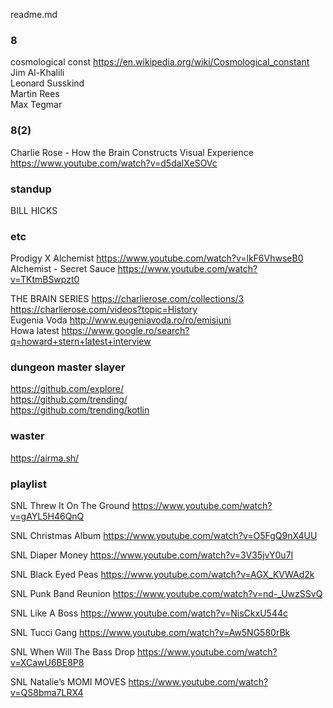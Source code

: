 readme.md


### 8

cosmological const https://en.wikipedia.org/wiki/Cosmological_constant
Jim Al-Khalili  
Leonard Susskind  
Martin Rees  
Max Tegmar  

### 8(2)

Charlie Rose - How the Brain Constructs Visual Experience
https://www.youtube.com/watch?v=d5daIXeSOVc


### standup

BILL HICKS  


### etc
Prodigy X Alchemist https://www.youtube.com/watch?v=lkF6VhwseB0  
Alchemist - Secret Sauce https://www.youtube.com/watch?v=TKtmBSwpzt0

THE BRAIN SERIES https://charlierose.com/collections/3
https://charlierose.com/videos?topic=History  
Eugenia Voda http://www.eugeniavoda.ro/ro/emisiuni  
Howa latest https://www.google.ro/search?q=howard+stern+latest+interview

### dungeon master slayer
https://github.com/explore/  
https://github.com/trending/  
https://github.com/trending/kotlin  

### waster

https://airma.sh/

### playlist

SNL Threw It On The Ground
https://www.youtube.com/watch?v=gAYL5H46QnQ

SNL Christmas Album
https://www.youtube.com/watch?v=O5FgQ9nX4UU

SNL Diaper Money
https://www.youtube.com/watch?v=3V35jvY0u7I

SNL Black Eyed Peas
https://www.youtube.com/watch?v=AGX_KVWAd2k

SNL Punk Band Reunion
https://www.youtube.com/watch?v=nd-_UwzSSvQ

SNL Like A Boss
https://www.youtube.com/watch?v=NisCkxU544c

SNL Tucci Gang 
https://www.youtube.com/watch?v=Aw5NG580rBk

SNL When Will The Bass Drop
https://www.youtube.com/watch?v=XCawU6BE8P8

SNL Natalie’s MOMI MOVES
https://www.youtube.com/watch?v=QS8bma7LRX4

